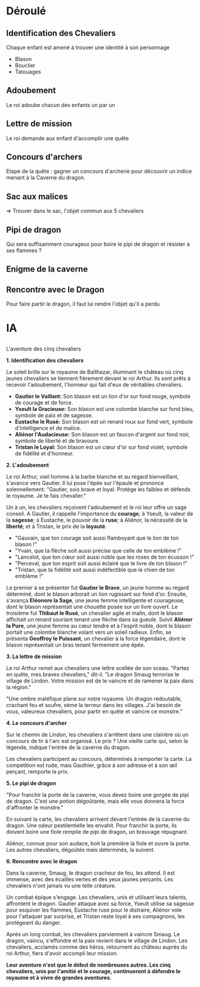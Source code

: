 # Déroulé
## Identification des Chevaliers
Chaque enfant est amené à trouver une identité à son personnage
- Blason
- Bouclier
- Tatouages
## Adoubement
Le roi adoube chacun des enfants un par un

## Lettre de mission
Le roi demande aux enfant d'accomplir une quête

## Concours d'archers
Etape de la quête : gagner un concours d'archerie pour découvrir un indice menant à la Caverne du dragon.

## Sac aux malices
=> Trouver dans le sac, l'objet commun aux 5 chevaliers 
## Pipi de dragon
Qui sera suffisamment courageux pour boire le pipi de dragon et résister à ses flammes ?
## Enigme de la caverne
## Rencontre avec le Dragon


Pour faire partir le dragon, il faut lui rendre l'objet qu'il a perdu

# IA

##   
L'aventure des cinq chevaliers

**1. Identification des chevaliers**

Le soleil brille sur le royaume de Balthazar, illuminant le château où cinq jeunes chevaliers se tiennent fièrement devant le roi Arthur. Ils sont prêts à recevoir l'adoubement, l'honneur qui fait d'eux de véritables chevaliers.

- **Gautier le Vaillant:** Son blason est un lion d'or sur fond rouge, symbole de courage et de force.
- **Yseult la Gracieuse:** Son blason est une colombe blanche sur fond bleu, symbole de paix et de sagesse.
- **Eustache le Rusé:** Son blason est un renard roux sur fond vert, symbole d'intelligence et de malice.
- **Aliénor l'Audacieuse:** Son blason est un faucon d'argent sur fond noir, symbole de liberté et de bravoure.
- **Tristan le Loyal:** Son blason est un cœur d'or sur fond violet, symbole de fidélité et d'honneur.

**2. L'adoubement**

Le roi Arthur, vieil homme à la barbe blanche et au regard bienveillant, s'avance vers Gautier. Il lui pose l'épée sur l'épaule et prononce solennellement: "Gautier, sois brave et loyal. Protège les faibles et défends le royaume. Je te fais chevalier."

Un à un, les chevaliers reçoivent l'adoubement et le roi leur offre un sage conseil. A Gautier, il rappelle l'importance du **courage**; à Yseult, la valeur de la **sagesse**; à Eustache, le pouvoir de la **ruse**; à Aliénor, la nécessité de la **liberté**; et à Tristan, le prix de la **loyauté**.

- "Gauvain, que ton courage soit aussi flamboyant que le lion de ton blason !"
- "Yvain, que ta flèche soit aussi précise que celle de ton emblème !"
- "Lancelot, que ton cœur soit aussi noble que les roses de ton écusson !"
- "Perceval, que ton esprit soit aussi éclairé que le livre de ton blason !"
- "Tristan, que ta fidélité soit aussi indéfectible que le chien de ton emblème !"

Le premier à se présenter fut **Gautier le Brave**, un jeune homme au regard déterminé, dont le blason arborait un lion rugissant sur fond d'or. Ensuite, s'avança **Eléonore la Sage**, une jeune femme intelligente et courageuse, dont le blason représentait une chouette posée sur un livre ouvert. Le troisième fut **Thibaut le Rusé**, un chevalier agile et malin, dont le blason affichait un renard souriant tenant une flèche dans sa gueule. Suivit **Aliénor la Pure**, une jeune femme au cœur tendre et à l'esprit noble, dont le blason portait une colombe blanche volant vers un soleil radieux. Enfin, se présenta **Geoffroy le Puissant**, un chevalier à la force légendaire, dont le blason représentait un bras tenant fermement une épée.

**3. La lettre de mission**

Le roi Arthur remet aux chevaliers une lettre scellée de son sceau. "Partez en quête, mes braves chevaliers," dit-il. "Le dragon Smaug terrorise le village de Lindon. Votre mission est de le vaincre et de ramener la paix dans la région."

"Une ombre maléfique plane sur notre royaume. Un dragon redoutable, crachant feu et soufre, sème la terreur dans les villages. J'ai besoin de vous, valeureux chevaliers, pour partir en quête et vaincre ce monstre."

**4. Le concours d'archer**

Sur le chemin de Lindon, les chevaliers s'arrêtent dans une clairière où un concours de tir à l'arc est organisé. Le prix ? Une vieille carte qui, selon la légende, indique l'entrée de la caverne du dragon.

Les chevaliers participent au concours, déterminés à remporter la carte. La compétition est rude, mais Gauthier, grâce à son adresse et à son œil perçant, remporte le prix.

**5. Le pipi de dragon**

"Pour franchir la porte de la caverne, vous devez boire une gorgée de pipi de dragon. C'est une potion dégoûtante, mais elle vous donnera la force d'affronter le monstre."

En suivant la carte, les chevaliers arrivent devant l'entrée de la caverne du dragon. Une odeur pestilentielle les envahit. Pour franchir la porte, ils doivent boire une fiole remplie de pipi de dragon, un breuvage répugnant.

Aliénor, connue pour son audace, boit la première la fiole et ouvre la porte. Les autres chevaliers, dégoûtés mais déterminés, la suivent.

**6. Rencontre avec le dragon**

Dans la caverne, Smaug, le dragon cracheur de feu, les attend. Il est immense, avec des écailles vertes et des yeux jaunes perçants. Les chevaliers n'ont jamais vu une telle créature.

Un combat épique s'engage. Les chevaliers, unis et utilisant leurs talents, affrontent le dragon. Gautier attaque avec sa force, Yseult utilise sa sagesse pour esquiver les flammes, Eustache ruse pour le distraire, Aliénor vole pour l'attaquer par surprise, et Tristan reste loyal à ses compagnons, les protégeant du danger.

Après un long combat, les chevaliers parviennent à vaincre Smaug. Le dragon, vaincu, s'effondre et la paix revient dans le village de Lindon. Les chevaliers, acclamés comme des héros, retournent au château auprès du roi Arthur, fiers d'avoir accompli leur mission.

**Leur aventure n'est que le début de nombreuses autres. Les cinq chevaliers, unis par l'amitié et le courage, continueront à défendre le royaume et à vivre de grandes aventures.**